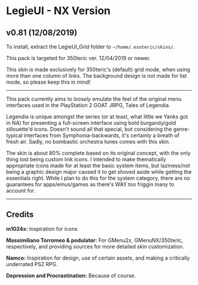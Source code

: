 # LegieUI - NX Version
v0.81 (12/08/2019)
---
To install, extract the LegieUI_Grid folder to `~/home/.esoteric/skins/`.

This pack is targeted for 350teric ver. 12/04/2019 or newer.

This skin is made exclusively for 350teric's (default) grid mode, when using more than one column of links. The background design is not made for list mode, so please keep this in mind!

---
This pack currently aims to *loosely* emulate the feel of the original menu interfaces used in the PlayStation 2 GOAT JRPG, Tales of Legendia.

Legendia is unique amongst the series (or at least, what little we Yanks got in NA) for presenting a full-screen interface using bold burgandy/gold sillouette'd icons. Doesn't sound all that special, but considering the genre-typical interfaces from Symphonia-backwards, it's certainly a breath of fresh air. Sadly, no bombastic orchestra tunes comes with this skin.

The skin is about 80% complete based on its original concept, with the only thing lost being custom link icons. I intended to make thematically appropriate icons made for at least the basic system items, but laziness/not being a graphic design major caused it to get shoved aside while getting the essentials right. While I plan to do this for the system category, there are no guarantees for apps/emus/games as there's WAY too friggin many to account for.

---
## Credits

**m1024x:** Inspiration for icons

**Massimiliano Torromeo & podulator:** For GMenu2x, GMenuNX/350teric, respectively, and providing sources for more detailed skin customization.

**Namco:** Inspiration for design, use of certain assets, and making a critically underrated PS2 RPG.

**Depression and Procrastination:** Because of course.
